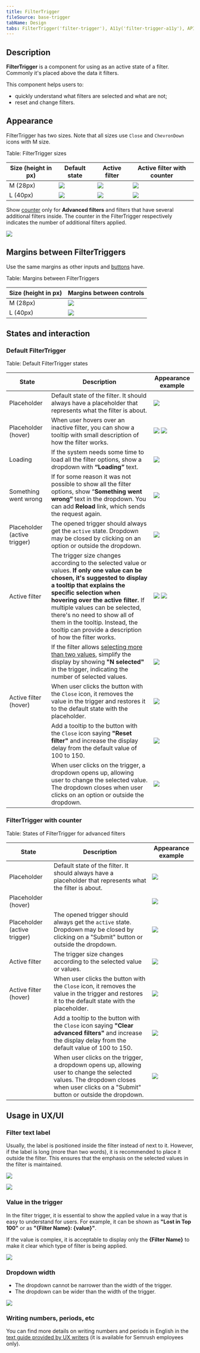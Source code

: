```yaml
---
title: FilterTrigger
fileSource: base-trigger
tabName: Design
tabs: FilterTrigger('filter-trigger'), A11y('filter-trigger-a11y'), API('filter-trigger-api'), Example('filter-trigger-code'), Changelog('filter-trigger-changelog')
---
```


## Description

**FilterTrigger** is a component for using as an active state of a filter. Commonly it's placed above the data it filters.

This component helps users to:

- quickly understand what filters are selected and what are not;
- reset and change filters.

## Appearance

FilterTrigger has two sizes. Note that all sizes use `Close` and `ChevronDown` icons with M size.

Table: FilterTrigger sizes

| Size (height in px) | Default state         | Active filter                                      | Active filter with counter                             |
| ----- | ---------------------------------------------------- | -------------------------------------------------- | ---------------------------------------------------------- |
| M (28px)  | ![](static/filter-default-m.png) | ![](static/filter-active-m.png) | ![](static/filter-active-counter-m.png) |
| L (40px)  | ![](static/filter-default-l.png) | ![](static/filter-active-l.png) | ![](static/filter-active-counter-l.png) |

Show [counter](/components/counter) only for **Advanced filters** and filters that have several additional filters inside. The counter in the FilterTrigger respectively indicates the number of additional filters applied.

![](static/counter-or-not.png)

## Margins between FilterTriggers

Use the same margins as other inputs and [buttons](/components/button/#margins_between_buttons) have.

Table: Margins between FilterTriggers

| Size (height in px)  | Margins between controls   |
| -------------------- | -------------------------- |
| M (28px)             | ![](static/sizes-m.png)    |
| L (40px)             | ![](static/sizes-l.png)    |

## States and interaction

### Default FilterTrigger

<!-- > There were doubts that if there is no chevron in the active state of the filter, the user will not understand how to change the filter. However, **corridor tests** and user’s work with the filter at the production did not confirm the doubts. -->

Table: Default FilterTrigger states

| State                                    | Description                                                                                                                                                                                                                                                                                                                                                                                                                            | Appearance example                  |
| ---------------------------------------- | -------------------------------------------------------------------------------------------------------------------------------------------------------------------------------------------------------------------------------------------------------------------------------------------------------------------------------------------------------------------------------------------------------------------------------------- | ----------------------------------- |
| Placeholder                              | Default state of the filter. It should always have a placeholder that represents what the filter is about.                                                                                                                                                                                                                                                                                                                                      | ![](static/ft-1.png)  |
| Placeholder (hover)                        | When user hovers over an inactive filter, you can show a tooltip with small description of how the filter works.                                                                                                                                                                                                                                                                                                                                    | ![](static/ft-2.png) ![](static/ft-3.png)  |
| Loading                                  | If the system needs some time to load all the filter options, show a dropdown with **“Loading”** text.                                                                                                                                                                                                                                                                                                                              | ![](static/ft-4.png)  |
| Something went wrong | If for some reason it was not possible to show all the filter options, show “**Something went wrong”** text in the dropdown. You can add **Reload** link, which sends the request again.  | ![](static/ft-5.png)  |
| Placeholder (active trigger)               | The opened trigger should always get the `active` state. Dropdown may be closed by clicking on an option or outside the dropdown.                                                                                                                                                                                                                                                                                                       | ![](static/ft-6.png)  |
| Active filter               | The trigger size changes according to the selected value or values. **If only one value can be chosen, it's suggested to display a tooltip that explains the specific selection when hovering over the active filter.** If multiple values can be selected, there's no need to show all of them in the tooltip. Instead, the tooltip can provide a description of how the filter works. | ![](static/ft-7.png) ![](static/ft-9.png)  |
|                                          | If the filter allows [selecting more than two values](/components/select/), simplify the display by showing **"N selected"** in the trigger, indicating the number of selected values. | ![](static/ft-10.png) |
| Active filter (hover)           | When user clicks the button with the `Close` icon, it removes the value in the trigger and restores it to the default state with the placeholder. | ![](static/ft-11.png) |
|                                          | Add a tooltip to the button with the `Close` icon saying **"Reset filter"** and increase the display delay from the default value of 100 to 150.  | ![](static/ft-12.png) |
|  | When user clicks on the trigger, a dropdown opens up, allowing user to change the selected value. The dropdown closes when user clicks on an option or outside the dropdown. | ![](static/ft-13.png) |

### FilterTrigger with counter

Table: States of FilterTrigger for advanced filters

| State                          | Description                                                                                                                                                         | Appearance example                  |
| ------------------------------ | ------------------------------------------------------------------------------------------------------------------------------------------------------------------- | ----------------------------------- |
| Placeholder                    | Default state of the filter. It should always have a placeholder that represents what the filter is about. | ![](static/aft-1.png) |
| Placeholder (hover) |   | ![](static/aft-2.png)     |
| Placeholder (active trigger)     | The opened trigger should always get the `active` state. Dropdown may be closed by clicking on a "Submit" button or outside the dropdown. | ![](static/aft-3.png) |
| Active filter    | The trigger size changes according to the selected value or values.  | ![](static/aft-4.png) |
| Active filter (hover) | When user clicks the button with the `Close` icon, it removes the value in the trigger and restores it to the default state with the placeholder.  | ![](static/aft-5.png) |
|                                | Add a tooltip to the button with the `Close` icon saying **"Clear advanced filters"** and increase the display delay from the default value of 100 to 150.  | ![](static/aft-6.png) |
|  | When user clicks on the trigger, a dropdown opens up, allowing user to change the selected values. The dropdown closes when user clicks on a "Submit" button or outside the dropdown. | ![](static/aft-7.png) |

## Usage in UX/UI

### Filter text label

Usually, the label is positioned inside the filter instead of next to it. However, if the label is long (more than two words), it is recommended to place it outside the filter. This ensures that the emphasis on the selected values in the filter is maintained.

![](static/long-label-yes-no.png)

![](static/label-yes-no.png)

### Value in the trigger

In the filter trigger, it is essential to show the applied value in a way that is easy to understand for users. For example, it can be shown as **"Lost in Top 100"** or as **"{Filter Name}: {value}"**.

If the value is complex, it is acceptable to display only the **{Filter Name}** to make it clear which type of filter is being applied.

![](static/filter-yes-no.png)

### Dropdown width

- The dropdown cannot be narrower than the width of the trigger.
- The dropdown can be wider than the width of the trigger.

![](static/filter-dropdown-yes-no.png)

### Writing numbers, periods, etc

You can find more details on writing numbers and periods in English in the [text guide provided by UX writers](https://docs.google.com/document/d/1HZHNKEW-5k0PqvgDaIWBgu8NWyRr3rM4xCm-725PoUU/edit#heading=h.iue5c2168b0n) (it is available for Semrush employees only).

